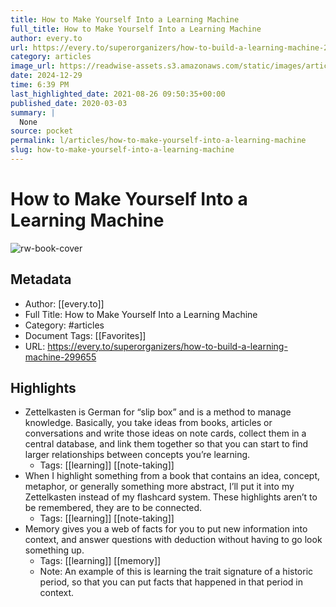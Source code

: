 ```yaml
---
title: How to Make Yourself Into a Learning Machine
full_title: How to Make Yourself Into a Learning Machine
author: every.to
url: https://every.to/superorganizers/how-to-build-a-learning-machine-299655
category: articles
image_url: https://readwise-assets.s3.amazonaws.com/static/images/article0.00998d930354.png
date: 2024-12-29
time: 6:39 PM
last_highlighted_date: 2021-08-26 09:50:35+00:00
published_date: 2020-03-03
summary: |
  None
source: pocket
permalink: l/articles/how-to-make-yourself-into-a-learning-machine
slug: how-to-make-yourself-into-a-learning-machine
---
```

# How to Make Yourself Into a Learning Machine

![rw-book-cover](https://readwise-assets.s3.amazonaws.com/static/images/article0.00998d930354.png)

## Metadata
- Author: [[every.to]]
- Full Title: How to Make Yourself Into a Learning Machine
- Category: #articles
- Document Tags: [[Favorites]] 
- URL: https://every.to/superorganizers/how-to-build-a-learning-machine-299655

## Highlights
- Zettelkasten is German for “slip box” and is a method to manage knowledge. Basically, you take ideas from books, articles or conversations and write those ideas on note cards, collect them in a central database, and link them together so that you can start to find larger relationships between concepts you’re learning.
    - Tags: [[learning]] [[note-taking]] 
- When I highlight something from a book that contains an idea, concept, metaphor, or generally something more abstract, I’ll put it into my Zettelkasten instead of my flashcard system. These highlights aren’t to be remembered, they are to be connected.
    - Tags: [[learning]] [[note-taking]] 
- Memory gives you a web of facts for you to put new information into context, and answer questions with deduction without having to go look something up.
    - Tags: [[learning]] [[memory]] 
    - Note: An example of this is learning the trait signature of a historic period, so that you can put facts that happened in that period in context.


